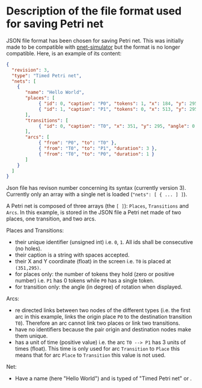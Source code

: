 # Description of the file format used for saving Petri net

JSON file format has been chosen for saving Petri net. This was initially made
to be compatible with [pnet-simulator](https://github.com/igorakim/pnet-simulator)
but the format is no longer compatible. Here, is an example of its content:

```json
{
  "revision": 3,
  "type": "Timed Petri net",
  "nets": [
    {
       "name": "Hello World",
       "places": [
            { "id": 0, "caption": "P0", "tokens": 1, "x": 184, "y": 295 },
            { "id": 1, "caption": "P1", "tokens": 0, "x": 513, "y": 295 }
       ],
       "transitions": [
            { "id": 0, "caption": "T0", "x": 351, "y": 295, "angle": 0 }
       ],
       "arcs": [
            { "from": "P0", "to": "T0" },
            { "from": "T0", "to": "P1", "duration": 3 },
            { "from": "T0", "to": "P0", "duration": 1 }
       ]
    }
  ]
}
```

Json file has revison number concerning its syntax (currently version 3). Currently
only an array with a single net is loaded (`"nets": [ { ... ] ]`).

A Petri net is composed of three arrays (the `[ ]`): `Places`, `Transitions` and
`Arcs`. In this example, is stored in the JSON file a Petri net made of two
places, one transition, and two arcs.

Places and Transitions:
- their unique identifier (unsigned int) i.e. `0`, `1`. All ids shall be
  consecutive (no holes).
- their caption is a string with spaces accepted.
- their X and Y coordinate (float) in the screen i.e. `T0` is placed at
  `(351,295)`.
- for places only: the number of tokens they hold (zero or positive number)
  i.e. `P1` has 0 tokens while `P0` has a single token.
- for transition only: the angle (in degree) of rotation when displayed.

Arcs:
- re directed links between two nodes of the different types (i.e. the first
  arc in this example, links the origin place `P0` to the destination transition `T0`).
  Therefore an arc cannot link two places or link two transitions.
- have no identifiers because the pair origin and destination nodes make them unique.
- has a unit of time (positive value) i.e. the arc `T0 --> P1` has 3 units of
  times (float). This time is only used for arc `Transition` to `Place` this
  means that for arc `Place` to `Transition` this value is not used.

Net:
- Have a name (here "Hello World") and is typed of "Timed Petri net" or .
